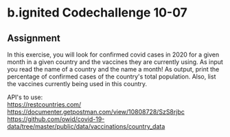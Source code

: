 # b.ignited Codechallenge 10-07

## Assignment

In this exercise, you will look for confirmed covid cases in 2020 for a given month in a given country and the vaccines they are currently using. As input you read the name of a country and the name a month! As output, print the percentage of confirmed cases of the country's total population. Also, list the vaccines currently being used in this country.
 
API's to use:  
https://restcountries.com/  
https://documenter.getpostman.com/view/10808728/SzS8rjbc   
https://github.com/owid/covid-19-data/tree/master/public/data/vaccinations/country_data  
 